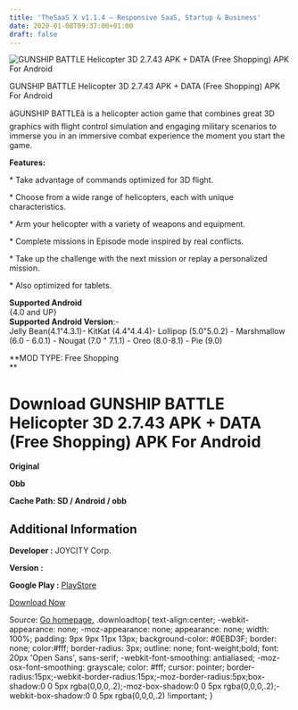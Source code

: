 ```yaml
---
title: 'TheSaaS X v1.1.4 – Responsive SaaS, Startup & Business'
date: 2020-01-08T09:37:00+01:00
draft: false
---
```


![GUNSHIP BATTLE Helicopter 3D 2.7.43 APK + DATA (Free Shopping) APK For Android](https://i0.wp.com/apkhome.net/wp-content/uploads/2020/01/GUNSHIP-BATTLE-Helicopter-3D-2.7.43-MOD-DATA-Free-Shopping.png "GUNSHIP BATTLE Helicopter 3D 2.7.43 APK + DATA (Free Shopping) APK For Android")

  

GUNSHIP BATTLE Helicopter 3D 2.7.43 APK + DATA (Free Shopping) APK For Android

ãGUNSHIP BATTLEã is a helicopter action game that combines great 3D graphics with flight control simulation and engaging military scenarios to immerse you in an immersive combat experience the moment you start the game.

**Features:**

\* Take advantage of commands optimized for 3D flight.

\* Choose from a wide range of helicopters, each with unique characteristics.

\* Arm your helicopter with a variety of weapons and equipment.

\* Complete missions in Episode mode inspired by real conflicts.

\* Take up the challenge with the next mission or replay a personalized mission.

\* Also optimized for tablets.

**Supported Android**  
{4.0 and UP}  
**Supported Android Version**:-  
Jelly Bean(4.1"4.3.1)- KitKat (4.4"4.4.4)- Lollipop (5.0"5.0.2) - Marshmallow (6.0 - 6.0.1) - Nougat (7.0 " 7.1.1) - Oreo (8.0-8.1) - Pie (9.0)

**MOD TYPE: Free Shopping  
**

Download GUNSHIP BATTLE Helicopter 3D 2.7.43 APK + DATA (Free Shopping) APK For Android
=======================================================================================

**Original**

**Obb**

**Cache Path: SD / Android / obb**

Additional Information
----------------------

**Developer :** JOYCITY Corp.

**Version :**

**Google Play :** [PlayStore](https://play.google.com/store/apps/details?id=com.theonegames.gunshipbattle&hl=en)

  

[Download Now](https://store4app.co/post/gunship-battle-helicopter-3d-2-7-43-apk-data-free-shopping-apk-for-android_1578470839)

  
Source: [Go homepage.](https://store4app.co/post/gunship-battle-helicopter-3d-2-7-43-apk-data-free-shopping-apk-for-android_1578470839) .downloadtop{ text-align:center; -webkit-appearance: none; -moz-appearance: none; appearance: none; width: 100%; padding: 9px 9px 11px 13px; background-color: #0EBD3F; border: none; color:#fff; border-radius: 3px; outline: none; font-weight;bold; font: 20px 'Open Sans', sans-serif; -webkit-font-smoothing: antialiased; -moz-osx-font-smoothing: grayscale; color: #fff; cursor: pointer; border-radius:15px;-webkit-border-radius:15px;-moz-border-radius:5px;box-shadow:0 0 5px rgba(0,0,0,.2);-moz-box-shadow:0 0 5px rgba(0,0,0,.2);-webkit-box-shadow:0 0 5px rgba(0,0,0,.2) !important; }